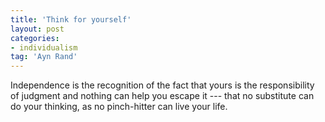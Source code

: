 ```yaml
---
title: 'Think for yourself'
layout: post
categories:
- individualism
tag: 'Ayn Rand'
---
```


Independence is the recognition of the fact that yours is the responsibility of judgment and nothing can help you escape it --- that no substitute can do your thinking, as no pinch-hitter can live your life.